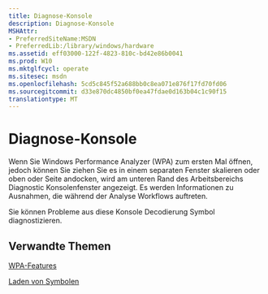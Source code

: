 ```yaml
---
title: Diagnose-Konsole
description: Diagnose-Konsole
MSHAttr:
- PreferredSiteName:MSDN
- PreferredLib:/library/windows/hardware
ms.assetid: eff03000-122f-4823-810c-bd42e86b0041
ms.prod: W10
ms.mktglfcycl: operate
ms.sitesec: msdn
ms.openlocfilehash: 5cd5c845f52a688bb0c8ea071e876f17fd70fd06
ms.sourcegitcommit: d33e870dc4850bf0ea47fdae0d163b04c1c90f15
translationtype: MT
---
```

# <a name="diagnostic-console"></a>Diagnose-Konsole


Wenn Sie Windows Performance Analyzer (WPA) zum ersten Mal öffnen, jedoch können Sie ziehen Sie es in einem separaten Fenster skalieren oder oben oder Seite andocken, wird am unteren Rand des Arbeitsbereichs Diagnostic Konsolenfenster angezeigt. Es werden Informationen zu Ausnahmen, die während der Analyse Workflows auftreten.

Sie können Probleme aus diese Konsole Decodierung Symbol diagnostizieren.

## <a name="related-topics"></a>Verwandte Themen


[WPA-Features](wpa-features.md)

[Laden von Symbolen](loading-symbols.md)

 

 







